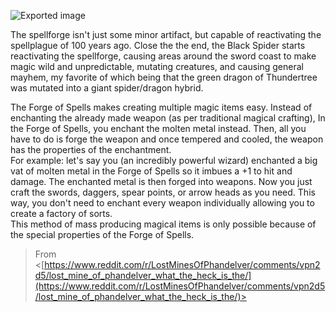![Exported image](Exported%20image%2020240725171647-0.octet-stream)
    
The spellforge isn't just some minor artifact, but capable of reactivating the spellplague of 100 years ago. Close the the end, the Black Spider starts reactivating the spellforge, causing areas around the sword coast to make magic wild and unpredictable, mutating creatures, and causing general mayhem, my favorite of which being that the green dragon of Thundertree was mutated into a giant spider/dragon hybrid.
 
The Forge of Spells makes creating multiple magic items easy. Instead of enchanting the already made weapon (as per traditional magical crafting), In the Forge of Spells, you enchant the molten metal instead. Then, all you have to do is forge the weapon and once tempered and cooled, the weapon has the properties of the enchantment.  
For example: let's say you (an incredibly powerful wizard) enchanted a big vat of molten metal in the Forge of Spells so it imbues a +1 to hit and damage. The enchanted metal is then forged into weapons. Now you just craft the swords, daggers, spear points, or arrow heads as you need. This way, you don't need to enchant every weapon individually allowing you to create a factory of sorts.  
This method of mass producing magical items is only possible because of the special properties of the Forge of Spells.
 > From <[https://www.reddit.com/r/LostMinesOfPhandelver/comments/vpn2d5/lost_mine_of_phandelver_what_the_heck_is_the/](https://www.reddit.com/r/LostMinesOfPhandelver/comments/vpn2d5/lost_mine_of_phandelver_what_the_heck_is_the/)>